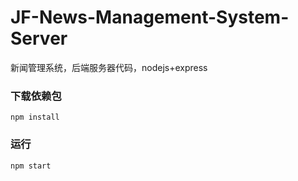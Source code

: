 # JF-News-Management-System-Server
新闻管理系统，后端服务器代码，nodejs+express

### 下载依赖包
```
npm install
```

### 运行
```
npm start
```
